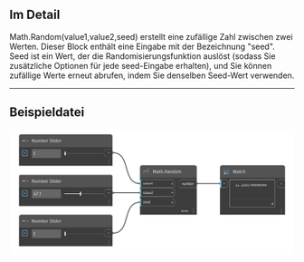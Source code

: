 ## Im Detail
Math.Random(value1,value2,seed) erstellt eine zufällige Zahl zwischen zwei Werten. Dieser Block enthält eine Eingabe mit der Bezeichnung "seed". Seed ist ein Wert, der die Randomisierungsfunktion auslöst (sodass Sie zusätzliche Optionen für jede seed-Eingabe erhalten), und Sie können zufällige Werte erneut abrufen, indem Sie denselben Seed-Wert verwenden.
___
## Beispieldatei

![Math.Random2](./DSCore.Math.Random%28value1%2C%20value2%2C%20seed%29_img.png)

